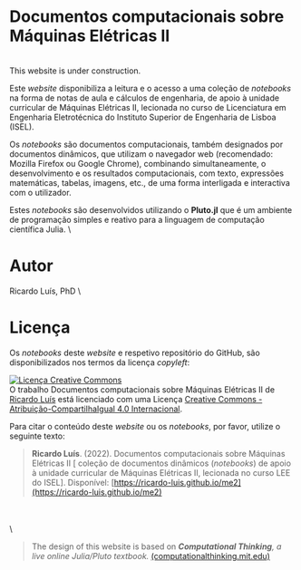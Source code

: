 # Documentos computacionais sobre Máquinas Elétricas II
\
This website is under construction.

Este *website* disponibiliza a leitura e o acesso a uma coleção de *notebooks* na forma de notas de aula e cálculos de engenharia, de apoio à unidade curricular de Máquinas Elétricas II, lecionada no curso de Licenciatura em Engenharia Eletrotécnica do Instituto Superior de Engenharia de Lisboa (ISEL).

Os *notebooks* são documentos computacionais, também designados por documentos dinâmicos, que utilizam o navegador web (recomendado: Mozilla Firefox ou Google Chrome), combinando simultaneamente, o desenvolvimento e os resultados computacionais, com texto, expressões matemáticas, tabelas, imagens, etc., de uma forma interligada e interactiva com o utilizador.

Estes *notebooks* são desenvolvidos utilizando o **Pluto.jl** que é um ambiente de programação simples e reativo para a linguagem de computação científica Julia.
\

# Autor

Ricardo Luís, PhD
\

# Licença

Os *notebooks* deste *website* e respetivo repositório do GitHub, são disponibilizados nos termos da licença *copyleft*:

<a rel="license" href="http://creativecommons.org/licenses/by-sa/4.0/"><img alt="Licença Creative Commons" style="border-width:0" src="https://i.creativecommons.org/l/by-sa/4.0/88x31.png" /></a><br />O trabalho <span xmlns:dct="http://purl.org/dc/terms/" href="http://purl.org/dc/dcmitype/InteractiveResource" property="dct:title" rel="dct:type">Documentos computacionais sobre Máquinas Elétricas II</span> de <a xmlns:cc="http://creativecommons.org/ns#" href="https://ricardo-luis.github.io/me2" property="cc:attributionName" rel="cc:attributionURL">Ricardo Luís</a> está licenciado com uma Licença <a rel="license" href="http://creativecommons.org/licenses/by-sa/4.0/">Creative Commons - Atribuição-CompartilhaIgual 4.0 Internacional</a>.

Para citar o conteúdo deste *website* ou os *notebooks*, por favor, utilize o seguinte texto:

> **Ricardo Luís**. (2022). Documentos computacionais sobre Máquinas Elétricas II [ coleção de documentos dinâmicos (*notebooks*) de apoio à unidade curricular de Máquinas Elétricas II, lecionada no curso LEE do ISEL]. Disponível: [https://ricardo-luis.github.io/me2](https://ricardo-luis.github.io/me2)

\
\
\

> The design of this website is based on _**Computational Thinking**, a live online Julia/Pluto textbook._ [(computationalthinking.mit.edu)](https://computationalthinking.mit.edu)
